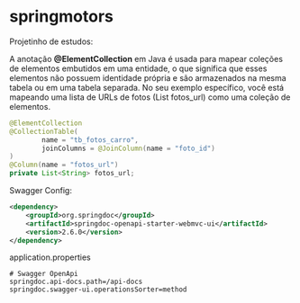 # springmotors
Projetinho de estudos:

A anotação __@ElementCollection__ em Java é usada para mapear coleções de elementos embutidos em uma entidade, o que significa que esses elementos não possuem identidade própria e são armazenados na mesma tabela ou em uma tabela separada. No seu exemplo específico, você está mapeando uma lista de URLs de fotos (List<String> fotos_url) como uma coleção de elementos.

```java
@ElementCollection
@CollectionTable(
        name = "tb_fotos_carro",
        joinColumns = @JoinColumn(name = "foto_id")
)
@Column(name = "fotos_url")
private List<String> fotos_url;
```

Swagger Config:

```xml
<dependency>
    <groupId>org.springdoc</groupId>
    <artifactId>springdoc-openapi-starter-webmvc-ui</artifactId>
    <version>2.6.0</version>
</dependency>
```

application.properties

```editorconfig
# Swagger OpenApi
springdoc.api-docs.path=/api-docs
springdoc.swagger-ui.operationsSorter=method
```
